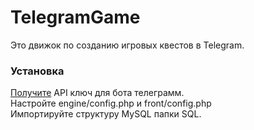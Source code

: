 # TelegramGame
Это движок по созданию игровых квестов в Telegram.
### Установка
[Получите](https://telegram.me/BotFather) API ключ для бота телеграмм.  
Настройте engine/config.php и front/config.php  
Импортируйте структуру MySQL папки SQL.